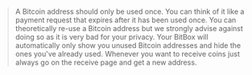 > A Bitcoin address should only be used once. You can think of it like a payment request that expires after it has been used once. You can theoretically re-use a Bitcoin address but we strongly advise against doing so as it is very bad for your privacy. Your BitBox will automatically only show you unused Bitcoin addresses and hide the ones you've already used. Whenever you want to receive coins just always go on the receive page and get a new address.
